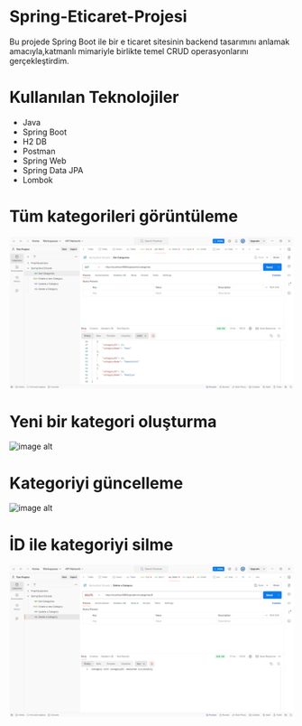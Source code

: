 # Spring-Eticaret-Projesi
Bu projede Spring Boot ile bir e ticaret sitesinin backend tasarımını anlamak amacıyla,katmanlı mimariyle birlikte temel CRUD operasyonlarını gerçekleştirdim.
# Kullanılan Teknolojiler
* Java
* Spring Boot
* H2 DB
* Postman
* Spring Web
* Spring Data JPA
* Lombok
  
# Tüm kategorileri görüntüleme

![image alt](https://github.com/fatihturkmens/Spring-Eticaret-Projesi/blob/569bb49d3d7e8d89a683932f0dda96470537ff2c/T%C3%BCm%20kategorileri%20g%C3%B6r%C3%BCnt%C3%BCleme.png)

# Yeni bir kategori oluşturma
![image alt](https://github.com/fatihturkmens/Spring-Eticaret-Projesi/blob/569bb49d3d7e8d89a683932f0dda96470537ff2c/Yeni%20bir%20kategori%20olu%C5%9Fturma.png)

# Kategoriyi güncelleme
![image alt](https://github.com/fatihturkmens/Spring-Eticaret-Projesi/blob/569bb49d3d7e8d89a683932f0dda96470537ff2c/Bir%20kategoriyi%20g%C3%BCncelleme.png)

# İD ile kategoriyi silme
![image alt](https://github.com/fatihturkmens/Spring-Eticaret-Projesi/blob/569bb49d3d7e8d89a683932f0dda96470537ff2c/Kategoriyi%20silme.png)




